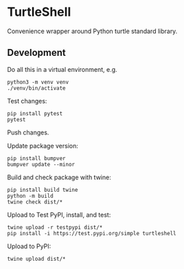 # TurtleShell

Convenience wrapper around Python turtle standard library.

## Development
Do all this in a virtual environment, e.g.
```
python3 -m venv venv
./venv/bin/activate
```

Test changes:
```
pip install pytest
pytest
```

Push changes.

Update package version:
```
pip install bumpver
bumpver update --minor
```

Build and check package with twine:
```
pip install build twine
python -m build
twine check dist/*
```

Upload to Test PyPI, install, and test:
```
twine upload -r testpypi dist/*
pip install -i https://test.pypi.org/simple turtleshell
```

Upload to PyPI:
```
twine upload dist/*
```
